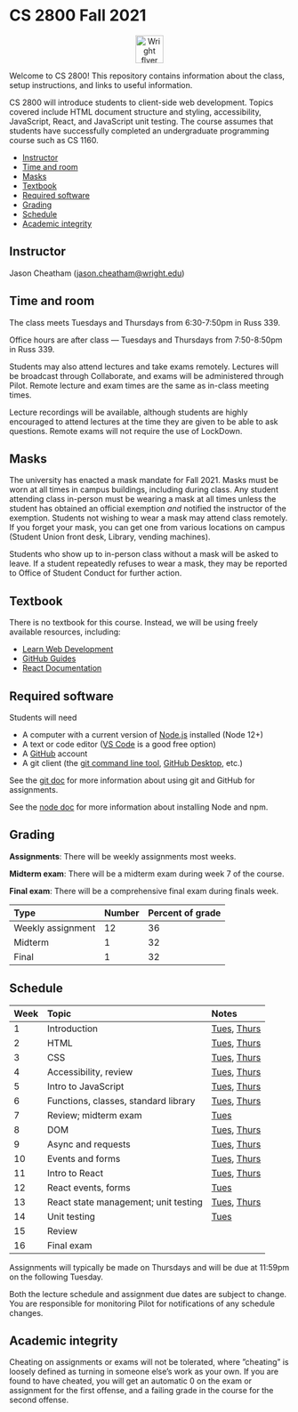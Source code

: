 # CS 2800 Fall 2021

<p align="center">
	<img alt="Wright flyer" src="resources/flyer.svg" height="50" />
</p>

Welcome to CS 2800! This repository contains information about the class, setup
instructions, and links to useful information.

CS 2800 will introduce students to client-side web development. Topics covered
include HTML document structure and styling, accessibility, JavaScript, React,
and JavaScript unit testing. The course assumes that students have successfully
completed an undergraduate programming course such as CS 1160.

<!-- vim-markdown-toc GFM -->

- [Instructor](#instructor)
- [Time and room](#time-and-room)
- [Masks](#masks)
- [Textbook](#textbook)
- [Required software](#required-software)
- [Grading](#grading)
- [Schedule](#schedule)
- [Academic integrity](#academic-integrity)

<!-- vim-markdown-toc -->

## Instructor

Jason Cheatham (jason.cheatham@wright.edu)

## Time and room

The class meets Tuesdays and Thursdays from 6:30-7:50pm in Russ 339.

Office hours are after class &mdash; Tuesdays and Thursdays from 7:50-8:50pm in
Russ 339.

Students may also attend lectures and take exams remotely. Lectures will be
broadcast through Collaborate, and exams will be administered through Pilot.
Remote lecture and exam times are the same as in-class meeting times.

Lecture recordings will be available, although students are highly encouraged to
attend lectures at the time they are given to be able to ask questions. Remote
exams will not require the use of LockDown.

## Masks

The university has enacted a mask mandate for Fall 2021. Masks must be worn at
all times in campus buildings, including during class. Any student attending
class in-person must be wearing a mask at all times unless the student has
obtained an official exemption _and_ notified the instructor of the exemption.
Students not wishing to wear a mask may attend class remotely. If you forget
your mask, you can get one from various locations on campus (Student Union front
desk, Library, vending machines).

Students who show up to in-person class without a mask will be asked to leave.
If a student repeatedly refuses to wear a mask, they may be reported to Office
of Student Conduct for further action.

## Textbook

There is no textbook for this course. Instead, we will be using freely available
resources, including:

- [Learn Web Development](https://developer.mozilla.org/en-US/docs/Learn)
- [GitHub Guides](https://guides.github.com)
- [React Documentation](https://reactjs.org/docs/getting-started.html)

## Required software

Students will need

- A computer with a current version of [Node.js](https://nodejs.org/en/)
  installed (Node 12+)
- A text or code editor ([VS Code](https://code.visualstudio.com) is a good free
  option)
- A [GitHub](https://github.com) account
- A git client (the [git command line tool](https://git-scm.com/downloads),
  [GitHub Desktop](https://desktop.github.com), etc.)

See the [git doc](./git.md) for more information about using git and GitHub for
assignments.

See the [node doc](./node.md) for more information about installing Node and
npm.

## Grading

**Assignments**: There will be weekly assignments most weeks.

**Midterm exam**: There will be a midterm exam during week 7 of the course.

**Final exam**: There will be a comprehensive final exam during finals week.

| **Type**          | **Number** | **Percent of grade** |
| :---------------- | :--------- | :------------------- |
| Weekly assignment | 12         | 36                   |
| Midterm           | 1          | 32                   |
| Final             | 1          | 32                   |

## Schedule

| **Week** | **Topic**                            | **Notes**                                                                  |
| :------- | :----------------------------------- | :------------------------------------------------------------------------- |
| 1        | Introduction                         | [Tues](./notes/20210824_Tuesday.md), [Thurs](./notes/20210826_Thursday.md) |
| 2        | HTML                                 | [Tues](./notes/20210831_Tuesday.md), [Thurs](./notes/20210902_Thursday.md) |
| 3        | CSS                                  | [Tues](./notes/20210907_Tuesday.md), [Thurs](./notes/20210909_Thursday.md) |
| 4        | Accessibility, review                | [Tues](./notes/20210914_Tuesday.md), [Thurs](./notes/20210916_Thursday.md) |
| 5        | Intro to JavaScript                  | [Tues](./notes/20210921_Tuesday.md), [Thurs](./notes/20210923_Thursday.md) |
| 6        | Functions, classes, standard library | [Tues](./notes/20210928_Tuesday.md), [Thurs](./notes/20210930_Thursday.md) |
| 7        | Review; midterm exam                 | [Tues](./notes/20211005_Tuesday.md)                                        |
| 8        | DOM                                  | [Tues](./notes/20211012_Tuesday.md), [Thurs](./notes/20211014_Thursday.md) |
| 9        | Async and requests                   | [Tues](./notes/20211019_Tuesday.md), [Thurs](./notes/20211021_Thursday.md) |
| 10       | Events and forms                     | [Tues](./notes/20211026_Tuesday.md), [Thurs](./notes/20211028_Thursday.md) |
| 11       | Intro to React                       | [Tues](./notes/20211102_Tuesday.md), [Thurs](./notes/20211104_Thursday.md) |
| 12       | React events, forms                  | [Tues](./notes/20211109_Tuesday.md)                                        |
| 13       | React state management; unit testing | [Tues](./notes/20211116_Tuesday.md), [Thurs](./notes/20211118_Thursday.md) |
| 14       | Unit testing                         | [Tues](./notes/20211123_Tuesday.md)                                        |
| 15       | Review                               |                                                                            |
| 16       | Final exam                           |                                                                            |

Assignments will typically be made on Thursdays and will be due at 11:59pm on
the following Tuesday.

Both the lecture schedule and assignment due dates are subject to change. You
are responsible for monitoring Pilot for notifications of any schedule changes.

## Academic integrity

Cheating on assignments or exams will not be tolerated, where ”cheating” is
loosely defined as turning in someone else’s work as your own. If you are found
to have cheated, you will get an automatic 0 on the exam or assignment for the
first offense, and a failing grade in the course for the second offense.
